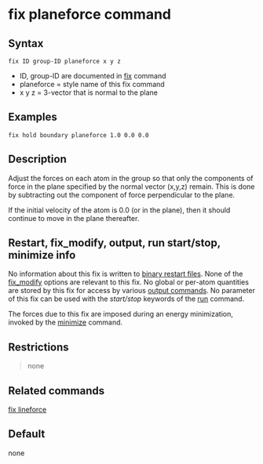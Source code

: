 # fix planeforce command

## Syntax

    fix ID group-ID planeforce x y z

-   ID, group-ID are documented in [fix](fix) command
-   planeforce = style name of this fix command
-   x y z = 3-vector that is normal to the plane

## Examples

``` LAMMPS
fix hold boundary planeforce 1.0 0.0 0.0
```

## Description

Adjust the forces on each atom in the group so that only the components
of force in the plane specified by the normal vector (x,y,z) remain.
This is done by subtracting out the component of force perpendicular to
the plane.

If the initial velocity of the atom is 0.0 (or in the plane), then it
should continue to move in the plane thereafter.

## Restart, fix_modify, output, run start/stop, minimize info

No information about this fix is written to [binary restart
files](restart). None of the [fix_modify](fix_modify) options are
relevant to this fix. No global or per-atom quantities are stored by
this fix for access by various [output commands](Howto_output). No
parameter of this fix can be used with the *start/stop* keywords of the
[run](run) command.

The forces due to this fix are imposed during an energy minimization,
invoked by the [minimize](minimize) command.

## Restrictions

> none

## Related commands

[fix lineforce](fix_lineforce)

## Default

none
